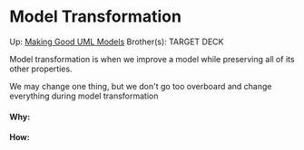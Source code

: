 # Model Transformation

Up: [Making Good UML Models](making_good_uml_models)
Brother(s):
TARGET DECK

Model transformation is when we improve a model while preserving all of its other properties.

We may change one thing, but we don't go too overboard and change everything during model transformation






































#### Why:
#### How:









